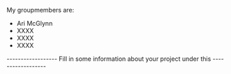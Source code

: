 My groupmembers are:
- Ari McGlynn
- XXXX
- XXXX
- XXXX


------------------ Fill in some information about your project under this ------------------
